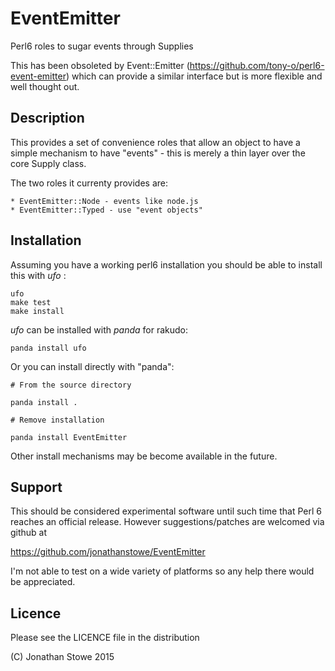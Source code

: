 # EventEmitter

Perl6 roles to sugar events through Supplies

This has been obsoleted by Event::Emitter (https://github.com/tony-o/perl6-event-emitter) which can provide a similar interface but is more flexible and well
thought out.

## Description

This provides a set of convenience roles that allow an object to have
a simple mechanism to have "events" - this is merely a thin layer over
the core Supply class.

The two roles it currenty provides are:

	* EventEmitter::Node - events like node.js
	* EventEmitter::Typed - use "event objects"

## Installation

Assuming you have a working perl6 installation you should be able to
install this with *ufo* :

    ufo
    make test
    make install

*ufo* can be installed with *panda* for rakudo:

    panda install ufo

Or you can install directly with "panda":

    # From the source directory
   
    panda install .

    # Remove installation

    panda install EventEmitter

Other install mechanisms may be become available in the future.

## Support

This should be considered experimental software until such time that
Perl 6 reaches an official release.  However suggestions/patches are
welcomed via github at

   https://github.com/jonathanstowe/EventEmitter

I'm not able to test on a wide variety of platforms so any help there would be 
appreciated.

## Licence

Please see the LICENCE file in the distribution

(C) Jonathan Stowe 2015
